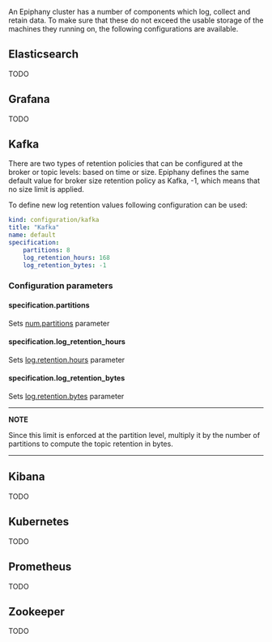 An Epiphany cluster has a number of components which log, collect and retain data. To make sure that these do not exceed
the usable storage of the machines they running on, the following configurations are available.

## Elasticsearch

TODO

## Grafana

TODO

## Kafka

There are two types of retention policies that can be configured at the broker or topic levels: based on time or size.
Epiphany defines the same default value for broker size retention policy as Kafka, -1, which means that no
size limit is applied.

To define new log retention values following configuration can be used:

```yaml
kind: configuration/kafka
title: "Kafka"
name: default
specification:
    partitions: 8
    log_retention_hours: 168
    log_retention_bytes: -1
```

### Configuration parameters

#### specification.partitions

Sets [num.partitions](https://kafka.apache.org/documentation/#brokerconfigs_num.partitions) parameter

#### specification.log_retention_hours

Sets [log.retention.hours](https://kafka.apache.org/documentation/#brokerconfigs_log.retention.bytes) parameter

#### specification.log_retention_bytes

Sets [log.retention.bytes](https://kafka.apache.org/documentation/#brokerconfigs_log.retention.bytes) parameter

---
**NOTE**

Since this limit is enforced at the partition level, multiply it by the number of partitions to compute the topic
retention in bytes.

---

## Kibana

TODO

## Kubernetes

TODO

## Prometheus

TODO

## Zookeeper

TODO
